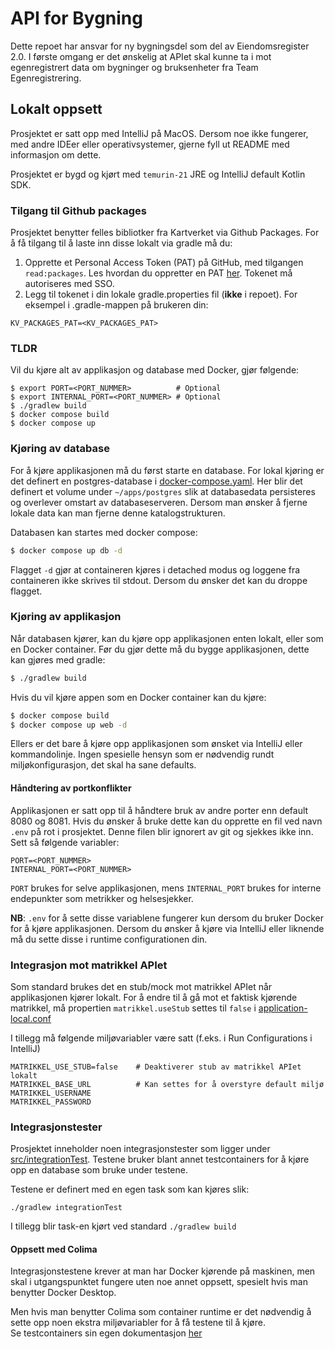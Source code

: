 # API for Bygning

Dette repoet har ansvar for ny bygningsdel som del av Eiendomsregister 2.0. I første omgang er det ønskelig at APIet
skal kunne ta i mot egenregistrert data om bygninger og bruksenheter fra Team Egenregistrering.

## Lokalt oppsett

Prosjektet er satt opp med IntelliJ på MacOS. Dersom noe ikke fungerer, med andre IDEer eller operativsystemer, gjerne
fyll ut README med informasjon om dette.

Prosjektet er bygd og kjørt med `temurin-21` JRE og IntelliJ default Kotlin SDK.

### Tilgang til Github packages 
Prosjektet benytter felles bibliotker fra Kartverket via Github Packages. For å få tilgang til å laste inn disse lokalt via gradle må du: 
1. Opprette et Personal Access Token (PAT) på GitHub, med tilgangen `read:packages`. Les hvordan du oppretter en PAT [her](https://docs.github.com/en/authentication/keeping-your-account-and-data-secure/managing-your-personal-access-tokens#creating-a-personal-access-token-classic). Tokenet må autoriseres med SSO. 
2. Legg til tokenet i din lokale gradle.properties fil (**ikke** i repoet). For eksempel i .gradle-mappen på brukeren din:
```
KV_PACKAGES_PAT=<KV_PACKAGES_PAT>
```




### TLDR
Vil du kjøre alt av applikasjon og database med Docker, gjør følgende:
```shell
$ export PORT=<PORT_NUMMER>          # Optional
$ export INTERNAL_PORT=<PORT_NUMMER> # Optional
$ ./gradlew build
$ docker compose build
$ docker compose up
```

### Kjøring av database

For å kjøre applikasjonen må du først starte en database. For lokal kjøring er det definert en postgres-database i
[docker-compose.yaml](docker-compose.yaml). Her blir det definert et volume under `~/apps/postgres` slik at
databasedata persisteres og overlever omstart av databaseserveren. Dersom man ønsker å fjerne lokale data kan man
fjerne denne katalogstrukturen.

Databasen kan startes med docker compose:

```sh
$ docker compose up db -d
```

Flagget `-d` gjør at containeren kjøres i detached modus og loggene fra containeren ikke skrives til stdout. Dersom du
ønsker det kan du droppe flagget.

### Kjøring av applikasjon

Når databasen kjører, kan du kjøre opp applikasjonen enten lokalt, eller som en Docker container. Før du gjør dette må
du bygge applikasjonen, dette kan gjøres med gradle:

```sh
$ ./gradlew build
```

Hvis du vil kjøre appen som en Docker container kan du kjøre:

```sh
$ docker compose build
$ docker compose up web -d
```

Ellers er det bare å kjøre opp applikasjonen som ønsket via IntelliJ eller kommandolinje. Ingen spesielle hensyn som er
nødvendig rundt miljøkonfigurasjon, det skal ha sane defaults.

#### Håndtering av portkonflikter

Applikasjonen er satt opp til å håndtere bruk av andre porter enn default 8080 og 8081. Hvis du ønsker å bruke dette kan
du opprette en fil ved navn `.env` på rot i prosjektet. Denne filen blir ignorert av git og sjekkes ikke inn. Sett så
følgende variabler:

```
PORT=<PORT_NUMMER>
INTERNAL_PORT=<PORT_NUMMER>
```

`PORT` brukes for selve applikasjonen, mens `INTERNAL_PORT` brukes for interne endepunkter som metrikker og
helsesjekker.

**NB**: `.env` for å sette disse variablene fungerer kun dersom du bruker Docker for å kjøre applikasjonen. Dersom du
ønsker å kjøre via IntelliJ eller liknende må du sette disse i runtime configurationen din.

### Integrasjon mot matrikkel APIet

Som standard brukes det en stub/mock mot matrikkel APIet når applikasjonen kjører lokalt.
For å endre til å gå mot et faktisk kjørende matrikkel, må propertien `matrikkel.useStub` settes til `false`
i [application-local.conf](./src/main/resources/application-local.conf)

I tillegg må følgende miljøvariabler være satt (f.eks. i Run Configurations i IntelliJ)

```
MATRIKKEL_USE_STUB=false    # Deaktiverer stub av matrikkel APIet lokalt
MATRIKKEL_BASE_URL          # Kan settes for å overstyre default miljø
MATRIKKEL_USERNAME
MATRIKKEL_PASSWORD
```

### Integrasjonstester

Prosjektet inneholder noen integrasjonstester som ligger under [src/integrationTest](src/integrationTest). Testene
bruker blant annet
testcontainers for å kjøre opp en database som bruke under testene.

Testene er definert med en egen task som kan kjøres slik:

```./gradlew integrationTest```

I tillegg blir task-en kjørt ved standard `./gradlew build`

#### Oppsett med Colima

Integrasjonstestene krever at man har Docker kjørende på maskinen, men skal i utgangspunktet fungere uten noe annet
oppsett, spesielt hvis man benytter Docker Desktop.

Men hvis man benytter Colima som container runtime er det nødvendig å sette opp noen ekstra miljøvariabler for å få
testene til å kjøre.  
Se testcontainers sin egen dokumentasjon [her](https://java.testcontainers.org/supported_docker_environment/)
